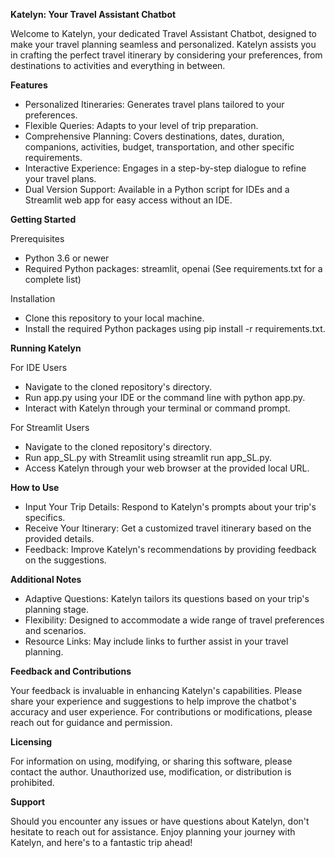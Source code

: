**Katelyn: Your Travel Assistant Chatbot**

Welcome to Katelyn, your dedicated Travel Assistant Chatbot, designed to make your travel planning seamless and personalized. Katelyn assists you in crafting the perfect travel itinerary by considering your preferences, from destinations to activities and everything in between.

**Features**
 - Personalized Itineraries: Generates travel plans tailored to your preferences.
 - Flexible Queries: Adapts to your level of trip preparation.
 - Comprehensive Planning: Covers destinations, dates, duration, companions, activities, budget, transportation, and other specific requirements.
 - Interactive Experience: Engages in a step-by-step dialogue to refine your travel plans.
 - Dual Version Support: Available in a Python script for IDEs and a Streamlit web app for easy access without an IDE.



**Getting Started**

Prerequisites
 - Python 3.6 or newer
 - Required Python packages: streamlit, openai (See requirements.txt for a complete list)

Installation
 - Clone this repository to your local machine.
 - Install the required Python packages using pip install -r requirements.txt.


**Running Katelyn**

For IDE Users
 - Navigate to the cloned repository's directory.
 - Run app.py using your IDE or the command line with python app.py.
 - Interact with Katelyn through your terminal or command prompt.

For Streamlit Users
 - Navigate to the cloned repository's directory.
 - Run app_SL.py with Streamlit using streamlit run app_SL.py.
 - Access Katelyn through your web browser at the provided local URL.

**How to Use**
 - Input Your Trip Details: Respond to Katelyn's prompts about your trip's specifics.
 - Receive Your Itinerary: Get a customized travel itinerary based on the provided details.
 - Feedback: Improve Katelyn's recommendations by providing feedback on the suggestions.

**Additional Notes**
 - Adaptive Questions: Katelyn tailors its questions based on your trip's planning stage.
 - Flexibility: Designed to accommodate a wide range of travel preferences and scenarios.
 - Resource Links: May include links to further assist in your travel planning.

**Feedback and Contributions**


Your feedback is invaluable in enhancing Katelyn's capabilities. Please share your experience and suggestions to help improve the chatbot's accuracy and user experience. For contributions or modifications, please reach out for guidance and permission.


**Licensing**

For information on using, modifying, or sharing this software, please contact the author. Unauthorized use, modification, or distribution is prohibited.

**Support**

Should you encounter any issues or have questions about Katelyn, don't hesitate to reach out for assistance. Enjoy planning your journey with Katelyn, and here's 
to a fantastic trip ahead!
